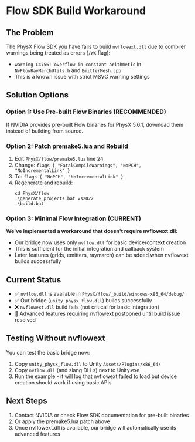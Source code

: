 # Flow SDK Build Workaround

## The Problem
The PhysX Flow SDK you have fails to build `nvflowext.dll` due to compiler warnings being treated as errors (`/WX` flag):
- `warning C4756: overflow in constant arithmetic` in `NvFlowRayMarchUtils.h` and `EmitterMesh.cpp`
- This is a known issue with strict MSVC warning settings

## Solution Options

### Option 1: Use Pre-built Flow Binaries (RECOMMENDED)
If NVIDIA provides pre-built Flow binaries for PhysX 5.6.1, download them instead of building from source.

### Option 2: Patch premake5.lua and Rebuild
1. Edit `PhysX/flow/premake5.lua` line 24
2. Change: `flags { "FatalCompileWarnings", "NoPCH", "NoIncrementalLink" }`
3. To: `flags { "NoPCH", "NoIncrementalLink" }`
4. Regenerate and rebuild:
   ```pwsh
   cd PhysX/flow
   .\generate_projects.bat vs2022
   .\build.bat
   ```

### Option 3: Minimal Flow Integration (CURRENT)
**We've implemented a workaround that doesn't require nvflowext.dll:**
- Our bridge now uses only `nvflow.dll` for basic device/context creation
- This is sufficient for the initial integration and callback system
- Later features (grids, emitters, raymarch) can be added when nvflowext builds successfully

## Current Status
- ✅ `nvflow.dll` is available in `PhysX/flow/_build/windows-x86_64/debug/`
- ✅ Our bridge (`unity_physx_flow.dll`) builds successfully
- ❌ `nvflowext.dll` build fails (not critical for basic integration)
- 🔲 Advanced features requiring nvflowext postponed until build issue resolved

## Testing Without nvflowext
You can test the basic bridge now:
1. Copy `unity_physx_flow.dll` to Unity `Assets/Plugins/x86_64/`
2. Copy `nvflow.dll` (and slang DLLs) next to Unity.exe
3. Run the example - it will log that nvflowext failed to load but device creation should work if using basic APIs

## Next Steps
1. Contact NVIDIA or check Flow SDK documentation for pre-built binaries
2. Or apply the premake5.lua patch above
3. Once nvflowext.dll is available, our bridge will automatically use its advanced features
